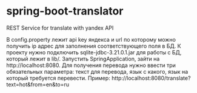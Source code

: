 # spring-boot-translator
REST Service for translate with yandex API

В config.property лежит api key яндекса и url по которому можно получить ip адрес для заполнения соответствующего поля в БД. К проекту нужно подключить sqlite-jdbc-3.21.0.1.jar для работы с БД, который лежит в lib/.
Запустить SpringApplication, зайти на http://localhost:8080. Для получения перевода нужно ввести три обязательных параметра: 
текст для перевода, язык с какого, язык на который требуется перевести. Пример: http://localhost:8080/translate?text=hot&from=en&to=ru
